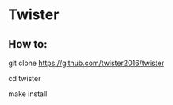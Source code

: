 Twister
============

How to:
-------------
git clone https://github.com/twister2016/twister

cd twister

make install
